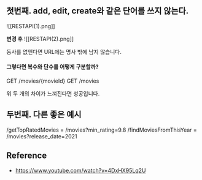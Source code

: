 ## 첫번째. add, edit, create와 같은 단어를 쓰지 않는다.
![[RESTAPI(1).png]]

**변경 후** 
![[RESTAPI(2).png]]

동사를 없앤다면 URL에는 명사 밖에 남지 않습니다. 

#### 그렇다면 복수와 단수를 어떻게 구분할까?

GET /movies/{movieId}
GET /movies

위 두 개의 차이가 느껴진다면 성공입니다.

## 두번째. 다른 좋은 예시
/getTopRatedMovies  =  /movies?min_rating=9.8
/findMoviesFromThisYear = /movies?release_date=2021

## Reference
- https://www.youtube.com/watch?v=4DxHX95Lq2U